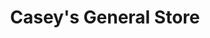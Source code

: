 ---
title: "Casey's General Store"
url: /rochelle/caseys-general-store-lakeview-drive/
shop: convenience
---